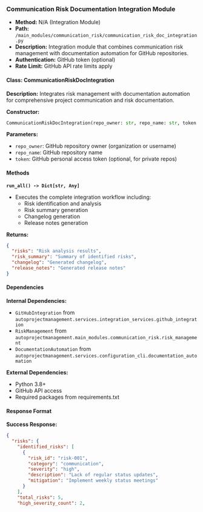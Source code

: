 ### Communication Risk Documentation Integration Module

- **Method:** N/A (Integration Module)
- **Path:** `/main_modules/communication_risk/communication_risk_doc_integration.py`
- **Description:** Integration module that combines communication risk management with documentation automation for GitHub repositories.
- **Authentication:** GitHub token (optional)
- **Rate Limit:** GitHub API rate limits apply

#### Class: CommunicationRiskDocIntegration

**Description:** Integrates risk management with documentation automation for comprehensive project communication and risk documentation.

**Constructor:**
```python
CommunicationRiskDocIntegration(repo_owner: str, repo_name: str, token: str = None)
```

**Parameters:**
- `repo_owner`: GitHub repository owner (organization or username)
- `repo_name`: GitHub repository name
- `token`: GitHub personal access token (optional, for private repos)

#### Methods

**`run_all() -> Dict[str, Any]`**
- Executes the complete integration workflow including:
  - Risk identification and analysis
  - Risk summary generation
  - Changelog generation
  - Release notes generation

**Returns:**
```json
{
  "risks": "Risk analysis results",
  "risk_summary": "Summary of identified risks",
  "changelog": "Generated changelog",
  "release_notes": "Generated release notes"
}
```

#### Dependencies

**Internal Dependencies:**
- `GitHubIntegration` from `autoprojectmanagement.services.integration_services.github_integration`
- `RiskManagement` from `autoprojectmanagement.main_modules.communication_risk.risk_management`
- `DocumentationAutomation` from `autoprojectmanagement.services.configuration_cli.documentation_automation`

**External Dependencies:**
- Python 3.8+
- GitHub API access
- Required packages from requirements.txt

#### Response Format

**Success Response:**
```json
{
  "risks": {
    "identified_risks": [
      {
        "risk_id": "risk-001",
        "category": "communication",
        "severity": "high",
        "description": "Lack of regular status updates",
        "mitigation": "Implement weekly status meetings"
      }
    ],
    "total_risks": 5,
    "high_severity_count": 2,
